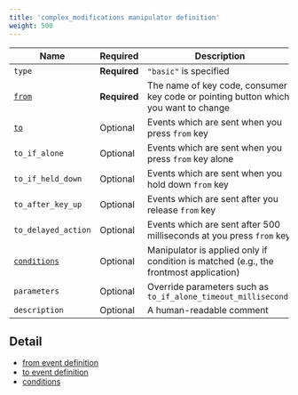 ```yaml
---
title: 'complex_modifications manipulator definition'
weight: 500
---
```


| Name                        | Required     | Description                                                                           |
| --------------------------- | ------------ | ------------------------------------------------------------------------------------- |
| `type`                      | **Required** | `"basic"` is specified                                                                |
| [`from`](from/)             | **Required** | The name of key code, consumer key code or pointing button which you want to change   |
| [`to`](to/)                 | Optional     | Events which are sent when you press `from` key                                       |
| `to_if_alone`               | Optional     | Events which are sent when you press `from` key alone                                 |
| `to_if_held_down`           | Optional     | Events which are sent when you hold down `from` key                                   |
| `to_after_key_up`           | Optional     | Events which are sent after you release `from` key                                    |
| `to_delayed_action`         | Optional     | Events which are sent after 500 milliseconds at you press `from` key                  |
| [`conditions`](conditions/) | Optional     | Manipulator is applied only if condition is matched (e.g., the frontmost application) |
| `parameters`                | Optional     | Override parameters such as `to_if_alone_timeout_milliseconds`                        |
| `description`               | Optional     | A human-readable comment                                                              |

## Detail

-   [from event definition](from/)
-   [to event definition](to/)
-   [conditions](conditions/)
